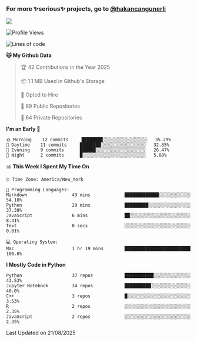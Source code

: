 ### For more ✨serious✨ projects, go to [@hakancangunerli](https://github.com/hakancangunerli)

![](https://github-readme-stats.vercel.app/api/top-langs/?username=johngunerli&layout=compact&hide=jupyter%20notebook,tex,html,shell,CSS,Ruby,Makefile,EmberScript,MATLAB,C&langs_count=6&exclude_repo=2015-csharp,gt_code,gsu_code,uga_code,uga_robotics)

<!--START_SECTION:waka-->
![Profile Views](http://img.shields.io/badge/Profile%20Views-0-blue)

![Lines of code](https://img.shields.io/badge/From%20Hello%20World%20I%27ve%20Written-481020%20lines%20of%20code-blue)

**🐱 My Github Data** 

> 🏆 42 Contributions in the Year 2025
 > 
> 📦 1.1 MB Used in Github's Storage 
 > 
> 💼 Opted to Hire
 > 
> 📜 89 Public Repositories 
 > 
> 🔑 64 Private Repositories  
 > 
**I'm an Early 🐤** 

```text
🌞 Morning    12 commits     ████████░░░░░░░░░░░░░░░░░   35.29% 
🌆 Daytime    11 commits     ████████░░░░░░░░░░░░░░░░░   32.35% 
🌃 Evening    9 commits      ██████░░░░░░░░░░░░░░░░░░░   26.47% 
🌙 Night      2 commits      █░░░░░░░░░░░░░░░░░░░░░░░░   5.88%

```


📊 **This Week I Spent My Time On** 

```text
⌚︎ Time Zone: America/New_York

💬 Programming Languages: 
Markdown                 43 mins             █████████████░░░░░░░░░░░░   54.18% 
Python                   29 mins             █████████░░░░░░░░░░░░░░░░   37.39% 
JavaScript               6 mins              ██░░░░░░░░░░░░░░░░░░░░░░░   8.41% 
Text                     0 secs              ░░░░░░░░░░░░░░░░░░░░░░░░░   0.01%

💻 Operating System: 
Mac                      1 hr 19 mins        █████████████████████████   100.0%

```

**I Mostly Code in Python** 

```text
Python                   37 repos            ███████████░░░░░░░░░░░░░░   43.53% 
Jupyter Notebook         34 repos            ██████████░░░░░░░░░░░░░░░   40.0% 
C++                      3 repos             █░░░░░░░░░░░░░░░░░░░░░░░░   3.53% 
R                        2 repos             ░░░░░░░░░░░░░░░░░░░░░░░░░   2.35% 
JavaScript               2 repos             ░░░░░░░░░░░░░░░░░░░░░░░░░   2.35%

```



 Last Updated on 21/08/2025
<!--END_SECTION:waka-->


